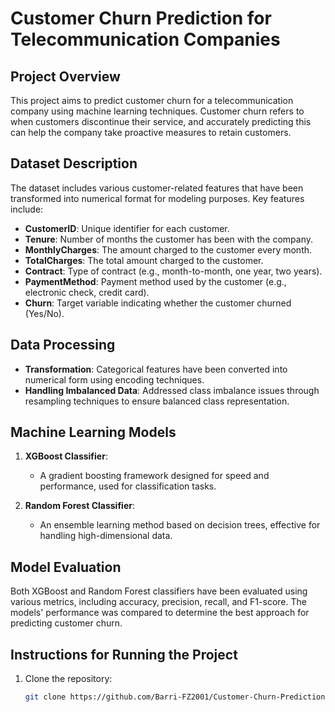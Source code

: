 # Customer Churn Prediction for Telecommunication Companies

## Project Overview

This project aims to predict customer churn for a telecommunication company using machine learning techniques. Customer churn refers to when customers discontinue their service, and accurately predicting this can help the company take proactive measures to retain customers.

## Dataset Description

The dataset includes various customer-related features that have been transformed into numerical format for modeling purposes. Key features include:

- **CustomerID**: Unique identifier for each customer.
- **Tenure**: Number of months the customer has been with the company.
- **MonthlyCharges**: The amount charged to the customer every month.
- **TotalCharges**: The total amount charged to the customer.
- **Contract**: Type of contract (e.g., month-to-month, one year, two years).
- **PaymentMethod**: Payment method used by the customer (e.g., electronic check, credit card).
- **Churn**: Target variable indicating whether the customer churned (Yes/No).

## Data Processing

- **Transformation**: Categorical features have been converted into numerical form using encoding techniques.
- **Handling Imbalanced Data**: Addressed class imbalance issues through resampling techniques to ensure balanced class representation.

## Machine Learning Models

1. **XGBoost Classifier**:
   - A gradient boosting framework designed for speed and performance, used for classification tasks.

2. **Random Forest Classifier**:
   - An ensemble learning method based on decision trees, effective for handling high-dimensional data.

## Model Evaluation

Both XGBoost and Random Forest classifiers have been evaluated using various metrics, including accuracy, precision, recall, and F1-score. The models' performance was compared to determine the best approach for predicting customer churn.

## Instructions for Running the Project

1. Clone the repository:
   ```bash
   git clone https://github.com/Barri-FZ2001/Customer-Churn-Prediction-for-Telecommunication-Companies.git
